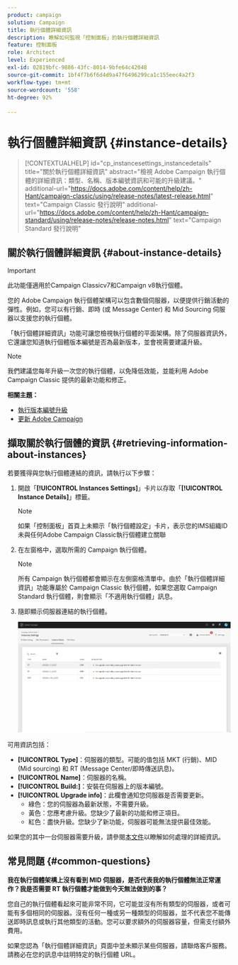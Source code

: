 ```yaml
---
product: campaign
solution: Campaign
title: 執行個體詳細資訊
description: 瞭解如何監視「控制面板」的執行個體詳細資訊
feature: 控制面板
role: Architect
level: Experienced
exl-id: 02819bfc-9886-43fc-8014-9bfe64c42048
source-git-commit: 1bf4f7b6f6d4d9a47f6496299ca1c155eec4a2f3
workflow-type: tm+mt
source-wordcount: '558'
ht-degree: 92%

---
```


# 執行個體詳細資訊 {#instance-details}

>[!CONTEXTUALHELP]
>id="cp_instancesettings_instancedetails"
>title="關於執行個體詳細資訊"
>abstract="檢視 Adobe Campaign 執行個體的詳細資訊：類型、名稱、版本編號資訊和可能的升級建議。"
>additional-url="https://docs.adobe.com/content/help/zh-Hant/campaign-classic/using/release-notes/latest-release.html" text="Campaign Classic 發行說明"
>additional-url="https://docs.adobe.com/content/help/zh-Hant/campaign-standard/using/release-notes/release-notes.html" text="Campaign Standard 發行說明"

## 關於執行個體詳細資訊 {#about-instance-details}

>[!IMPORTANT]
>
>此功能僅適用於Campaign Classicv7和Campaign v8執行個體。

您的 Adobe Campaign 執行個體架構可以包含數個伺服器，以便提供行銷活動的彈性。例如，您可以有行銷、即時 (或 Message Center) 和 Mid Sourcing 伺服器以支援您的執行個體。

「執行個體詳細資訊」功能可讓您檢視執行個體的平面架構。除了伺服器資訊外，它還讓您知道執行個體版本編號是否為最新版本，並會視需要建議升級。

>[!NOTE]
>
>我們建議您每年升級一次您的執行個體，以免降低效能，並能利用 Adobe Campaign Classic 提供的最新功能和修正。

**相關主題：**

* [執行版本編號升級](https://docs.campaign.adobe.com/doc/AC/getting_started/EN/buildUpgrade.html)
* [更新 Adobe Campaign](https://docs.campaign.adobe.com/doc/AC/en/PRO_Updating_Adobe_Campaign_Introduction.html)

## 擷取關於執行個體的資訊 {#retrieving-information-about-instances}

若要獲得與您執行個體連結的資訊，請執行以下步驟：

1. 開啟「**[!UICONTROL Instances Settings]**」卡片以存取「**[!UICONTROL Instance Details]**」標籤。

   >[!NOTE]
   >
   >如果「控制面板」首頁上未顯示「執行個體設定」卡片，表示您的IMS組織ID未與任何Adobe Campaign Classic執行個體建立關聯

1. 在左窗格中，選取所需的 Campaign 執行個體。

   >[!NOTE]
   >
   >所有 Campaign 執行個體都會顯示在左側窗格清單中。由於「執行個體詳細資訊」功能專屬於 Campaign Classic 執行個體，如果您選取 Campaign Standard 執行個體，則會顯示「不適用執行個體」訊息。

1. 隨即顯示伺服器連結的執行個體。

   ![](assets/instance_details.png)

可用資訊包括：

* **[!UICONTROL Type]**：伺服器的類型。可能的值包括 MKT (行銷)、MID (Mid sourcing) 和 RT (Message Center/即時傳送訊息)。
* **[!UICONTROL Name]**：伺服器的名稱。
* **[!UICONTROL Build:]**：安裝在伺服器上的版本編號。
* **[!UICONTROL Upgrade info]**：此欄會通知您伺服器是否需要更新。
   * 綠色：您的伺服器為最新狀態，不需要升級。
   * 黃色：您應考慮升級。您缺少了最新的功能和修正項目。
   * 紅色：盡快升級。您缺少了新功能，伺服器可能無法提供最佳效能。

如果您的其中一台伺服器需要升級，請參閱[本文件](https://docs.campaign.adobe.com/doc/AC/getting_started/EN/buildUpgrade.html)以瞭解如何處理的詳細資訊。

## 常見問題 {#common-questions}

**我在執行個體架構上沒有看到 MID 伺服器，是否代表我的執行個體無法正常運作？我是否需要 RT 執行個體才能做到今天無法做到的事？**

您自己的執行個體看起來可能非常不同，它可能並沒有所有類型的伺服器，或者可能有多個相同的伺服器。沒有任何一種或另一種類型的伺服器，並不代表您不能傳送即時訊息或執行其他類型的活動。您可以要求額外的伺服器容量，但需支付額外費用。

如果您認為「執行個體詳細資訊」頁面中並未顯示某些伺服器，請聯烙客戶服務。請務必在您的訊息中註明特定的執行個體 URL。
